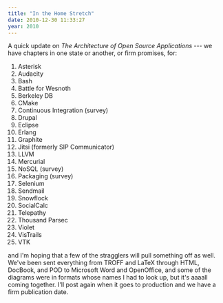 ```yaml
---
title: "In the Home Stretch"
date: 2010-12-30 11:33:27
year: 2010
---
```

A quick update on <em>The Architecture of Open Source Applications</em> --- we have chapters in one state or another, or firm promises, for:
<ol>
	<li>Asterisk</li>
	<li>Audacity</li>
	<li>Bash</li>
	<li>Battle for Wesnoth</li>
	<li>Berkeley DB</li>
	<li>CMake</li>
	<li>Continuous Integration (survey)</li>
	<li>Drupal</li>
	<li>Eclipse</li>
	<li>Erlang</li>
	<li>Graphite</li>
	<li>Jitsi (formerly SIP Communicator)</li>
	<li>LLVM</li>
	<li>Mercurial</li>
	<li>NoSQL (survey)</li>
	<li>Packaging (survey)</li>
	<li>Selenium</li>
	<li>Sendmail</li>
	<li>Snowflock</li>
	<li>SocialCalc</li>
	<li>Telepathy</li>
	<li>Thousand Parsec</li>
	<li>Violet</li>
	<li>VisTrails</li>
	<li>VTK</li>
</ol>
and I'm hoping that a few of the stragglers will pull something off as well. We've been sent everything from TROFF and LaTeX through HTML, DocBook, and POD to Microsoft Word and OpenOffice, and some of the diagrams were in formats whose names I had to look up, but it's aaaall coming together. I'll post again when it goes to production and we have a firm publication date.
